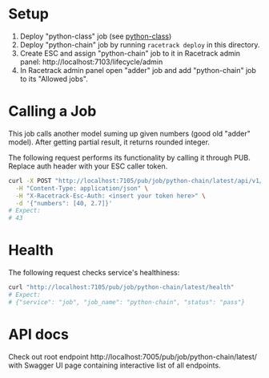 # Setup
1. Deploy "python-class" job (see [python-class](../python-class))
2. Deploy "python-chain" job by running `racetrack deploy` in this directory.
3. Create ESC and assign "python-chain" job to it in Racetrack admin panel: http://localhost:7103/lifecycle/admin
4. In Racetrack admin panel open "adder" job and add "python-chain" job to its "Allowed jobs".

# Calling a Job
This job calls another model suming up given numbers (good old "adder" model).
After getting partial result, it returns rounded integer.

The following request performs its functionality by calling it through PUB. Replace auth header with your ESC caller token.
```bash
curl -X POST "http://localhost:7105/pub/job/python-chain/latest/api/v1/perform" \
  -H "Content-Type: application/json" \
  -H "X-Racetrack-Esc-Auth: <insert your token here>" \
  -d '{"numbers": [40, 2.7]}'
# Expect:
# 43
```

# Health
The following request checks service's healthiness:
```bash
curl "http://localhost:7105/pub/job/python-chain/latest/health" 
# Expect:
# {"service": "job", "job_name": "python-chain", "status": "pass"}
```

# API docs
Check out root endpoint http://localhost:7005/pub/job/python-chain/latest/ with Swagger UI page containing interactive list of all endpoints.
